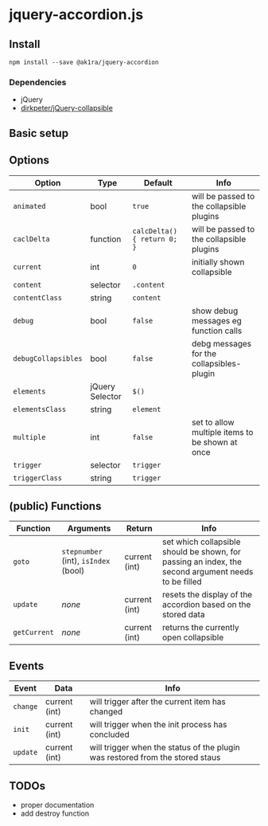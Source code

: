 # jquery-accordion.js

## Install

`npm install --save @ak1ra/jquery-accordion`

### Dependencies

- jQuery
- [dirkpeter/jQuery-collapsible](https://github.com/dirkpeter/jquery-collapsible)

## Basic setup

## Options

| Option | Type | Default | Info |
|--------|------|---------|------|
| `animated` | bool | `true` | will be passed to the collapsible plugins |
| `caclDelta` | function | `calcDelta() { return 0; }` | will be passed to the collapsible plugins |
| `current` | int | `0` | initially shown collapsible |
| `content` | selector | `.content` |  |
| `contentClass` | string | `content` |  |
| `debug` | bool | `false` | show debug messages eg function calls |
| `debugCollapsibles` | bool | `false` | debg messages for the collapsibles-plugin |
| `elements` | jQuery Selector | `$()` |  |
| `elementsClass` | string | `element` |  |
| `multiple` | int | `false` | set to allow multiple items to be shown at once |
| `trigger` | selector | `trigger` |  |
| `triggerClass` | string | `trigger` |  |



## (public) Functions

| Function | Arguments | Return | Info |
|----------|-----------|--------|------|
| `goto` | `stepnumber` (int), `isIndex` (bool) | current (int) | set which collapsible should be shown, for passing an index, the second argument needs to be filled |
| `update` | _none_ | current (int) | resets the display of the accordion based on the stored data |
| `getCurrent` | _none_ | current (int) | returns the currently open collapsible |


## Events

| Event | Data | Info |
|-------|------|------|
| `change` | current (int) | will trigger after the current item has changed |
| `init` | current (int) | will trigger when the init process has concluded |
| `update` | current (int) | will trigger when the status of the plugin was restored from the stored staus |



## TODOs
- proper documentation
- add destroy function
